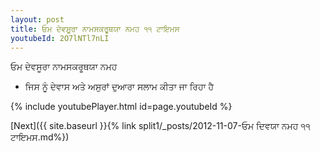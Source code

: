 ```yaml
---
layout: post
title: ਓਮ ਦੇਵਸੂਰਾ ਨਾਮਸਕਰੂਥਯਾ ਨਮਹ ੧੧ ਟਾਇਮਸ
youtubeId: 2O7lNTl7nLI
---
```

 
 
 ਓਮ ਦੇਵਸੂਰਾ ਨਾਮਸਕਰੂਥਯਾ ਨਮਹ  
 
 -  ਜਿਸ ਨੂੰ ਦੇਵਾਸ ਅਤੇ ਅਸੁਰਾਂ ਦੁਆਰਾ ਸਲਾਮ ਕੀਤਾ ਜਾ ਰਿਹਾ ਹੈ 
 
  
 
  
 
 
 
 
 
 


{% include youtubePlayer.html id=page.youtubeId %}
 
[Next]({{ site.baseurl }}{% link  split1/_posts/2012-11-07-ਓਮ ਦਿਵਯਾ ਨਮਹ ੧੧ ਟਾਇਮਸ.md%})
 
